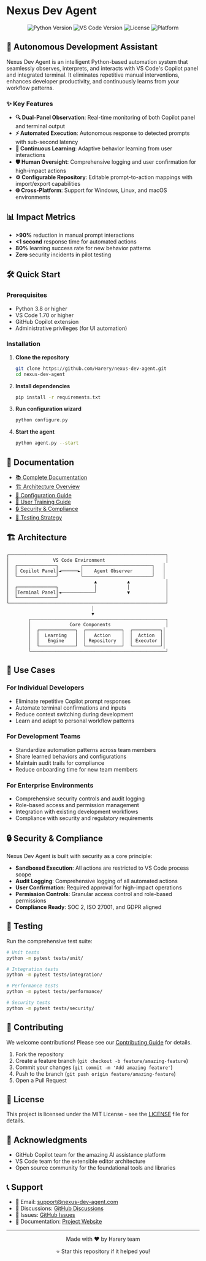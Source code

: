 # Nexus Dev Agent

<div align="center">
  <img src="https://img.shields.io/badge/Python-3.8+-blue.svg" alt="Python Version">
  <img src="https://img.shields.io/badge/VS%20Code-1.70+-green.svg" alt="VS Code Version">
  <img src="https://img.shields.io/badge/License-MIT-yellow.svg" alt="License">
  <img src="https://img.shields.io/badge/Platform-Windows%20%7C%20macOS%20%7C%20Linux-lightgrey.svg" alt="Platform">
</div>

## 🚀 Autonomous Development Assistant

Nexus Dev Agent is an intelligent Python-based automation system that seamlessly observes, interprets, and interacts with VS Code's Copilot panel and integrated terminal. It eliminates repetitive manual interventions, enhances developer productivity, and continuously learns from your workflow patterns.

### ✨ Key Features

- **🔍 Dual-Panel Observation**: Real-time monitoring of both Copilot panel and terminal output
- **⚡ Automated Execution**: Autonomous response to detected prompts with sub-second latency
- **🧠 Continuous Learning**: Adaptive behavior learning from user interactions
- **🛡️ Human Oversight**: Comprehensive logging and user confirmation for high-impact actions
- **⚙️ Configurable Repository**: Editable prompt-to-action mappings with import/export capabilities
- **🌐 Cross-Platform**: Support for Windows, Linux, and macOS environments

## 📊 Impact Metrics

- **>90%** reduction in manual prompt interactions
- **<1 second** response time for automated actions
- **80%** learning success rate for new behavior patterns
- **Zero** security incidents in pilot testing

## 🛠️ Quick Start

### Prerequisites

- Python 3.8 or higher
- VS Code 1.70 or higher
- GitHub Copilot extension
- Administrative privileges (for UI automation)

### Installation

1. **Clone the repository**
   ```bash
   git clone https://github.com/Harery/nexus-dev-agent.git
   cd nexus-dev-agent
   ```

2. **Install dependencies**
   ```bash
   pip install -r requirements.txt
   ```

3. **Run configuration wizard**
   ```bash
   python configure.py
   ```

4. **Start the agent**
   ```bash
   python agent.py --start
   ```

## 📖 Documentation

- [📚 Complete Documentation](https://harery.github.io/nexus-dev-agent)
- [🏗️ Architecture Overview](docs/architecture.md)
- [🔧 Configuration Guide](docs/configuration.md)
- [🎯 User Training Guide](docs/user-guide.md)
- [🔒 Security & Compliance](docs/security.md)
- [🧪 Testing Strategy](docs/testing.md)

## 🏗️ Architecture

```
┌─────────────────────────────────────────────────────────┐
│                VS Code Environment                      │
│  ┌──────────────┐        ┌─────────────────────────┐   │
│  │ Copilot Panel│◄──────►│    Agent Observer       │   │
│  └──────────────┘        └─────────────────────────┘   │
│                               ▲           ▲             │
│  ┌──────────────┐             │           │             │
│  │Terminal Panel│◄────────────┘           ▼             │
│  └──────────────┘                                       │
└─────────────────────────────────────────────────────────┘
                               │
                               ▼
        ┌─────────────────────────────────────────────────┐
        │              Core Components                    │
        │  ┌─────────────┐  ┌─────────────┐  ┌──────────┐│
        │  │  Learning   │  │   Action    │  │  Action  ││
        │  │   Engine    │  │ Repository  │  │ Executor ││
        │  └─────────────┘  └─────────────┘  └──────────┘│
        └─────────────────────────────────────────────────┘
```

## 🎯 Use Cases

### For Individual Developers
- Eliminate repetitive Copilot prompt responses
- Automate terminal confirmations and inputs
- Reduce context switching during development
- Learn and adapt to personal workflow patterns

### For Development Teams
- Standardize automation patterns across team members
- Share learned behaviors and configurations
- Maintain audit trails for compliance
- Reduce onboarding time for new team members

### For Enterprise Environments
- Comprehensive security controls and audit logging
- Role-based access and permission management
- Integration with existing development workflows
- Compliance with security and regulatory requirements

## 🔒 Security & Compliance

Nexus Dev Agent is built with security as a core principle:

- **Sandboxed Execution**: All actions are restricted to VS Code process scope
- **Audit Logging**: Comprehensive logging of all automated actions
- **User Confirmation**: Required approval for high-impact operations
- **Permission Controls**: Granular access control and role-based permissions
- **Compliance Ready**: SOC 2, ISO 27001, and GDPR aligned

## 🧪 Testing

Run the comprehensive test suite:

```bash
# Unit tests
python -m pytest tests/unit/

# Integration tests
python -m pytest tests/integration/

# Performance tests
python -m pytest tests/performance/

# Security tests
python -m pytest tests/security/
```

## 🤝 Contributing

We welcome contributions! Please see our [Contributing Guide](CONTRIBUTING.md) for details.

1. Fork the repository
2. Create a feature branch (`git checkout -b feature/amazing-feature`)
3. Commit your changes (`git commit -m 'Add amazing feature'`)
4. Push to the branch (`git push origin feature/amazing-feature`)
5. Open a Pull Request

## 📄 License

This project is licensed under the MIT License - see the [LICENSE](LICENSE) file for details.

## 🙏 Acknowledgments

- GitHub Copilot team for the amazing AI assistance platform
- VS Code team for the extensible editor architecture
- Open source community for the foundational tools and libraries

## 📞 Support

- 📧 Email: [support@nexus-dev-agent.com](mailto:support@nexus-dev-agent.com)
- 💬 Discussions: [GitHub Discussions](https://github.com/Harery/nexus-dev-agent/discussions)
- 🐛 Issues: [GitHub Issues](https://github.com/Harery/nexus-dev-agent/issues)
- 📖 Documentation: [Project Website](https://harery.github.io/nexus-dev-agent)

---

<div align="center">
  <p>Made with ❤️ by Harery team</p>
  <p>⭐ Star this repository if it helped you!</p>
</div>

